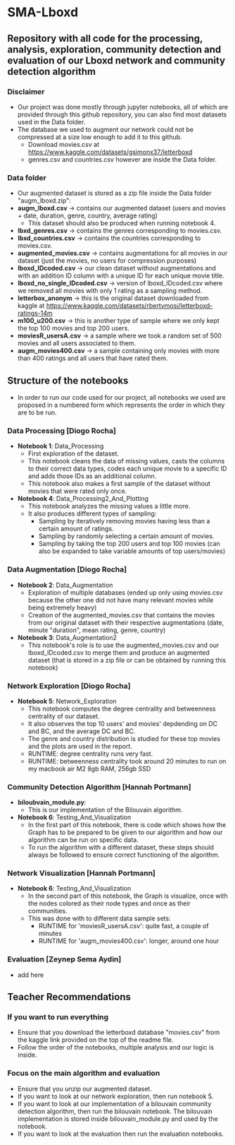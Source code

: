 # SMA-Lboxd
## Repository with all code for the processing, analysis, exploration, community detection and evaluation of our Lboxd network and community detection algorithm

### Disclaimer
- Our project was done mostly through jupyter notebooks, all of which are provided through this github repository, you can also find most datasets used in the Data folder.
- The database we used to augment our network could not be compressed at a size low enough to add it to this github.
    - Download movies.csv at https://www.kaggle.com/datasets/gsimonx37/letterboxd
    - genres.csv and countries.csv however are inside the Data folder.
### **Data folder**
- Our augmented dataset is stored as a zip file inside the Data folder "augm_lboxd.zip":
- **augm_lboxd.csv** -> contains our augmented dataset (users and movies + date, duration, genre, country, average rating)
    - This dataset should also be produced when running notebook 4.
- **lbxd_genres.csv** -> contains the genres corresponding to movies.csv.
- **lbxd_countries.csv** -> contains the countries corresponding to movies.csv.
- **augmented_movies.csv** -> contains augmentations for all movies in our dataset (just the movies, no users for compression purposes)
- **lboxd_IDcoded.csv** -> our clean dataset without augmentations and with an addition ID column with a unique ID for each unique movie title.
- **lboxd_no_single_IDcoded.csv** -> version of lboxd_IDcoded.csv where we removed all movies with only 1 rating as a sampling method.
- **letterbox_anonym** -> this is the original dataset downloaded from kaggle at https://www.kaggle.com/datasets/rbertvmosi/letterboxd-ratings-14m
- **m100_u200.csv** -> this is another type of sample where we only kept the top 100 movies and top 200 users.
- **moviesR_usersA.csv** -> a sample where we took a random set of 500 movies and all users associated to them.
- **augm_movies400.csv** -> a sample containing only movies with more than 400 ratings and all users that have rated them.

## **Structure of the notebooks**
- In order to run our code used for our project, all notebooks we used are proposed in a numbered form which represents the order in which they are to be run.

### **Data Processing [Diogo Rocha]**
- **Notebook 1**: Data_Processing
    - First exploration of the dataset.
    - This notebook cleans the data of missing values, casts the columns to their correct data types, codes each unique movie to a specific ID and adds those IDs as an additional column.
    - This notebook also makes a first sample of the dataset without movies that were rated only once.
- **Notebook 4**: Data_Processing2_And_Plotting
    - This notebook analyzes the missing values a little more.
    - It also produces different types of sampling:
        - Sampling by iteratively removing movies having less than a certain amount of ratings.
        - Sampling by randomly selecting a certain amount of movies.
        - Sampling by taking the top 200 users and top 100 movies (can also be expanded to take variable amounts of top users/movies)

### **Data Augmentation [Diogo Rocha]**
- **Notebook 2**: Data_Augmentation
    - Exploration of multiple databases (ended up only using movies.csv because the other one did not have many relevant movies while being extremely heavy)
    - Creation of the augmented_movies.csv that contains the movies from our original dataset with their respective augmentations (date, minute "duration", mean rating, genre, country)
- **Notebook 3**: Data_Augmentation2
    - This notebook's role is to use the augmented_movies.csv and our lboxd_IDcoded.csv to merge them and produce an augmented dataset (that is stored in a zip file or can be obtained by running this notebook)

### **Network Exploration [Diogo Rocha]**
- **Notebook 5**: Network_Exploration
    - This notebook computes the degree centrality and betweenness centrality of our dataset.
    - It also observes the top 10 users' and movies' depdending on DC and BC, and the average DC and BC.
    - The genre and country distribution is studied for these top movies and the plots are used in the report.
    - RUNTIME: degree centrality runs very fast.
    - RUNTIME: betweenness centrality took around 20 minutes to run on my macbook air M2 8gb RAM, 256gb SSD

### **Community Detection Algorithm [Hannah Portmann]**
- **biloubvain_module.py**:
    - This is our implementation of the Bilouvain algorithm.
- **Notebook 6**: Testing_And_Visualization
    - In the first part of this notebook, there is code which shows how the Graph has to be prepared to be given to our algorithm and how our algorithm can be run on specific data.
    - To run the algorithm with a different dataset, these steps should always be followed to ensure correct functioning of the algorithm.

### **Network Visualization [Hannah Portmann]**
- **Notebook 6**: Testing_And_Visualization
    - In the second part of this notebook, the Graph is visualize, once with the nodes colored as their node types and once as their communities.
    - This was done with to different data sample sets:
        - RUNTIME for 'moviesR_usersA.csv': quite fast, a couple of minutes
        - RUNTIME for 'augm_movies400.csv': longer, around one hour

### **Evaluation [Zeynep Sema Aydin]**
- add here


## Teacher Recommendations
### If you want to run everything
- Ensure that you download the letterboxd database "movies.csv" from the kaggle link provided on the top of the readme file.
- Follow the order of the notebooks, multiple analysis and our logic is inside.
### Focus on the main algorithm and evaluation
- Ensure that you unzip our augmented dataset.
- If you want to look at our network exploration, then run notebook 5.
- If you want to look at our implementation of a bilouvain community detection algorithm, then run the bilouvain notebook. The bilouvain implementation is stored inside bilouvain_module.py and used by the notebook.
- If you want to look at the evaluation then run the evaluation notebooks.

